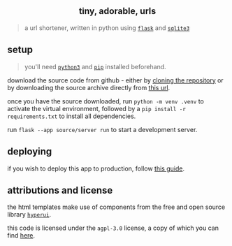 # <div align="center"> <sup><sub> tiny, adorable, urls </sub></sup> </div>

> a url shortener, written in python using [`flask`](https://flask.palletsprojects.com/en/2.3.x/)
> and [`sqlite3`](https://docs.python.org/3/library/sqlite3.html)

## setup

> you'll need [`python3`](https://www.python.org/downloads/) and [`pip`](https://pip.pypa.io/en/stable/installation/) installed beforehand.

download the source code from github - either by [cloning the repository](https://docs.github.com/en/repositories/creating-and-managing-repositories/cloning-a-repository#cloning-a-repository)
or by downloading the source archive directly from [this url](https://github.com/gamemaker1/tau/archives/refs/heads/trunk.zip).

once you have the source downloaded, run `python -m venv .venv` to activate the virtual
environment, followed by a `pip install -r requirements.txt` to install all dependencies.

run `flask --app source/server run` to start a development server.

## deploying

if you wish to deploy this app to production, follow [this guide](https://flask.palletsprojects.com/en/2.3.x/tutorial/deploy/).

## attributions and license

the html templates make use of components from the free and open source library [`hyperui`](https://www.hyperui.dev/).

this code is licensed under the `agpl-3.0` license, a copy of which you can find [here](license.md).
